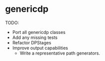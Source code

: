 # genericdp
TODO:
  * Port all genericdp classes
  * Add any missing tests
  * Refactor DPStages
  * Improve output capabilities
	* Write a representative path generators.
  
